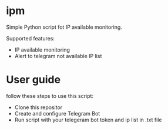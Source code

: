 # ipm

Simple Python script fot IP available monitoring.

Supported features:

* IP available monitoring
* Alert to telegram not available IP list

# User guide

follow these steps to use this script:

* Clone this repositor
* Create and configure Telegram Bot
* Run script with your telegeram bot token and ip list in .txt file
